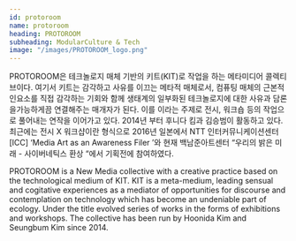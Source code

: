 ```yaml
---
id: protoroom
name: protoroom
heading: PROTOROOM
subheading: ModularCulture & Tech
image: "/images/PROTOROOM_logo.png"
---
```

PROTOROOM은 테크놀로지 매체 기반의 키트(KIT)로 작업을 하는 메타미디어 콜렉티브이다. 여기서 키트는 감각하고 사유를 이끄는 메타적 매체로서, 컴퓨팅 매체의 근본적인요소를 직접 감각하는 기회와 함께 생태계의 일부화된 테크놀로지에 대한 사유과 담론을가능하게끔 연결해주는 매개자가 된다. 이를 <Tech x Kit x Critic> 이라는 주제로 전시, 워크숍 등의 작업으로 풀어내는 연작을 이어가고 있다. 2014년 부터 후니다 킴과 김승범이 활동하고 있다. 최근에는  전시 X 워크샵이란 형식으로 2016년 일본에서 NTT 인터커뮤니케이션센터[ICC] ‘Media Art as an Awareness Filer ’와 현재 백남준아트센터 “우리의 밝은 미래 - 사이버네틱스 환상 “에서 기획전에 참여하였다. 

PROTOROOM is a New Media collective with a creative practice based on the technological medium of KIT. KIT is a meta-medium, leading sensual and cogitative experiences as a mediator of opportunities for discourse and contemplation on technology which has become an undeniable part of ecology. Under the title <Tech x Kit x Critic> evolved series of works in the forms of exhibitions and workshops. The collective has been run by Hoonida Kim and Seungbum Kim since 2014.

